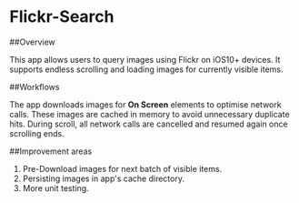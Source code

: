 # Flickr-Search

##Overview

This app allows users to query images using Flickr on iOS10+ devices. It supports endless scrolling and loading images for currently visible items.

##Workflows

The app downloads images for **On Screen** elements to optimise network calls. These images are cached in memory to avoid unnecessary duplicate hits. During scroll, all network calls are cancelled and resumed again once scrolling ends.

##Improvement areas

1. Pre-Download images for next batch of visible items. 
2. Persisting images in app's cache directory.
3. More unit testing.
 

